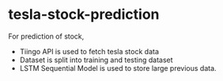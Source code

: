 # tesla-stock-prediction

For prediction of stock, 
- Tiingo API is used to fetch tesla stock data
- Dataset is split into training and testing dataset
- LSTM Sequential Model is used to store large previous data.
